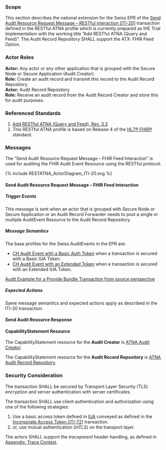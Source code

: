 ### Scope

This section describes the national extension for the Swiss EPR of the [Send Audit Resource Request Message – 
RESTful interaction [ITI-20]](https://www.ihe.net/uploadedFiles/Documents/ITI/IHE_ITI_Suppl_RESTful-ATNA.pdf) transaction defined in the RESTful ATNA profile which is currently prepared as IHE 
Trial Implementation with the working title ”Add RESTful ATNA (Query and Feed)”. The Audit Record Repository SHALL support the ATX: FHIR Feed Option.

### Actor Roles

**Actor:** Any actor or any other application that is grouped with the Secure Node or Secure Application (Audit Creator).  
**Role:** Create an audit record and transmit this record to the Audit Record Repository.   
**Actor:** Audit Record Repository  
**Role:** Receive an audit record from the Audit Record Creator and store this for audit purposes.

### Referenced Standards

1. [Add RESTful ATNA (Query and Feed), Rev. 3.3](https://www.ihe.net/uploadedFiles/Documents/ITI/IHE_ITI_Suppl_RESTful-ATNA.pdf)  
2. This RESTful ATNA profile is based on Release 4 of the [HL7® FHIR®](https://hl7.org/fhir/R4/index.html) standard.

### Messages

The “Send Audit Resource Request Message – FHIR Feed Interaction” is used for auditing the FHIR Audit Event Resource using the RESTful protocol. 

<div>{% include RESTATNA_ActorDiagram_ITI-20.svg %}</div>

#### Send Audit Resource Request Message – FHIR Feed Interaction

##### Trigger Events

This message is sent when an actor that is grouped with Secure Node or Secure Application or an
Audit Record Forwarder needs to post a single or multiple AuditEvent Resource to the Audit Record
Repository.

##### Message Semantics

The base profiles for the Swiss AuditEvents in the EPR are:

- [CH Audit Event with a Basic Auth Token](StructureDefinition-ChAuditEventBasicToken.html) when a transaction is 
  secured with a Basic IUA Token.
- [CH Audit Event with an Extended Token](StructureDefinition-ChAuditEventExtendedToken.html) when a transaction is 
  secured with an Extended IUA Token.

[Audit Example for a Provide Bundle Transaction from source perspective](AuditEvent-ChAuditEventIti65SourceExample.html)

##### Expected Actions

Same message semantics and expected actions apply as described in the ITI-20 transaction.

#### Send Audit Resource Response

#### CapabilityStatement Resource

The CapabilityStatement resource for the **Audit Creator** is
[ATNA Audit Creator](CapabilityStatement-CH.ATNA.AuditCreator.html).

The CapabilityStatement resource for the **Audit Record Repository** is
[ATNA Audit Record Repository](CapabilityStatement-CH.ATNA.AuditRecordRepository.html).

### Security Consideration

The transaction SHALL be secured by Transport Layer Security (TLS) encryption and server authentication with
server certificates.

The transaction SHALL use client authentication and authorization using one of the following strategies:
1. Use a basic access token defined in [IUA](iti-71.html) conveyed as defined in the [Incorporate Access Token [ITI-72]](https://profiles.ihe.net/ITI/IUA/index.html#372-incorporate-access-token-iti-72) transaction.
2. or, use mutual authentication (mTLS) on the transport layer.

The actors SHALL support the _traceparent_ header handling, as defined in [Appendix: Trace Context](tracecontext.html).
